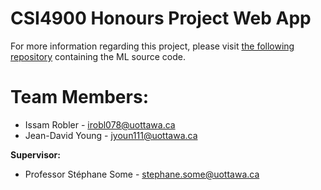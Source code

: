 # CSI4900 Honours Project Web App

For more information regarding this project, please visit [the following repository](https://github.com/jdavidyoung07/csi4900-ML) containing the ML source code.

# **Team Members:**
* Issam Robler - irobl078@uottawa.ca
* Jean-David Young - jyoun111@uottawa.ca

**Supervisor:**
* Professor Stéphane Some - stephane.some@uottawa.ca

